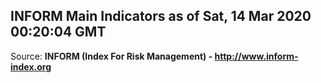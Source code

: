## INFORM Main Indicators as of Sat, 14 Mar 2020 00:20:04 GMT

Source: **INFORM (Index For Risk Management) - http://www.inform-index.org**